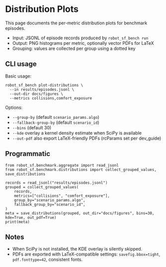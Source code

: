 # Distribution Plots

This page documents the per-metric distribution plots for benchmark episodes.

- Input: JSONL of episode records produced by `robot_sf_bench run`
- Output: PNG histograms per metric, optionally vector PDFs for LaTeX
- Grouping: values are collected per group using a dotted key

## CLI usage

Basic usage:

```
robot_sf_bench plot-distributions \
  --in results/episodes.jsonl \
  --out-dir docs/figures \
  --metrics collisions,comfort_exposure
```

Options:
- `--group-by` (default `scenario_params.algo`)
- `--fallback-group-by` (default `scenario_id`)
- `--bins` (default 30)
- `--kde` overlay a kernel density estimate when SciPy is available
- `--out-pdf` also export LaTeX-friendly PDFs (rcParams set per dev_guide)

## Programmatic

```
from robot_sf.benchmark.aggregate import read_jsonl
from robot_sf.benchmark.distributions import collect_grouped_values, save_distributions

records = read_jsonl("results/episodes.jsonl")
grouped = collect_grouped_values(
    records,
    metrics=["collisions", "comfort_exposure"],
    group_by="scenario_params.algo",
    fallback_group_by="scenario_id",
)
meta = save_distributions(grouped, out_dir="docs/figures", bins=30, kde=True, out_pdf=True)
print(meta)
```

## Notes

- When SciPy is not installed, the KDE overlay is silently skipped.
- PDFs are exported with LaTeX-compatible settings: `savefig.bbox=tight`, `pdf.fonttype=42`, consistent fonts.
